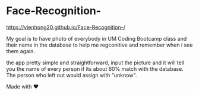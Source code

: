 # Face-Recognition-


 https://vienhong20.github.io/Face-Recognition-/

My goal is to have photo of everybody in UM Coding Bootcamp class and their name in the database to help me regconitive and remember when i see them again.

the app pretty simple and straightforward, input the picture and it will tell you the name of every person if its about 60% match with the database. The person who left out would assign with "unknow".

Made with ❤️
